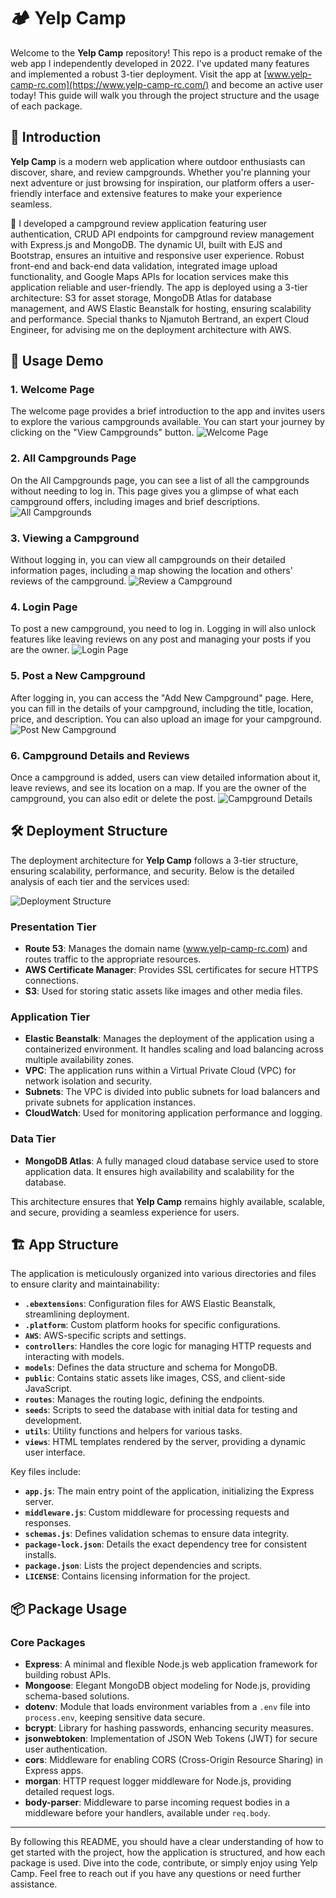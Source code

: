 # 🏕️ Yelp Camp

Welcome to the **Yelp Camp** repository! This repo is a product remake of the web app I independently developed in 2022. I've updated many features and implemented a robust 3-tier deployment. Visit the app at [www.yelp-camp-rc.com](https://www.yelp-camp-rc.com/) and become an active user today! This guide will walk you through the project structure and the usage of each package.

## 🌟 Introduction

**Yelp Camp** is a modern web application where outdoor enthusiasts can discover, share, and review campgrounds. Whether you're planning your next adventure or just browsing for inspiration, our platform offers a user-friendly interface and extensive features to make your experience seamless.

🚀 I developed a campground review application featuring user authentication, CRUD API endpoints for campground review management with Express.js and MongoDB. The dynamic UI, built with EJS and Bootstrap, ensures an intuitive and responsive user experience. Robust front-end and back-end data validation, integrated image upload functionality, and Google Maps APIs for location services make this application reliable and user-friendly. The app is deployed using a 3-tier architecture: S3 for asset storage, MongoDB Atlas for database management, and AWS Elastic Beanstalk for hosting, ensuring scalability and performance. Special thanks to Njamutoh Bertrand, an expert Cloud Engineer, for advising me on the deployment architecture with AWS.

## 📸 Usage Demo

### 1. Welcome Page
The welcome page provides a brief introduction to the app and invites users to explore the various campgrounds available. You can start your journey by clicking on the "View Campgrounds" button.
![Welcome Page](https://github.com/RonggangCui/YelpCamp/blob/main/readme_assets/guide_image_1.png)

### 2. All Campgrounds Page
On the All Campgrounds page, you can see a list of all the campgrounds without needing to log in. This page gives you a glimpse of what each campground offers, including images and brief descriptions.
![All Campgrounds](https://github.com/RonggangCui/YelpCamp/blob/main/readme_assets/guide_image_2.png)

### 3. Viewing a Campground
Without logging in, you can view all campgrounds on their detailed information pages, including a map showing the location and others' reviews of the campground.
![Review a Campground](https://github.com/RonggangCui/YelpCamp/blob/main/readme_assets/guide_image_6.png)

### 4. Login Page
To post a new campground, you need to log in. Logging in will also unlock features like leaving reviews on any post and managing your posts if you are the owner.
![Login Page](https://github.com/RonggangCui/YelpCamp/blob/main/readme_assets/guide_image_3.png)

### 5. Post a New Campground
After logging in, you can access the "Add New Campground" page. Here, you can fill in the details of your campground, including the title, location, price, and description. You can also upload an image for your campground.
![Post New Campground](https://github.com/RonggangCui/YelpCamp/blob/main/readme_assets/guide_image_4.png)

### 6. Campground Details and Reviews
Once a campground is added, users can view detailed information about it, leave reviews, and see its location on a map. If you are the owner of the campground, you can also edit or delete the post.
![Campground Details](https://github.com/RonggangCui/YelpCamp/blob/main/readme_assets/guide_image_5.png)

## 🛠️ Deployment Structure

The deployment architecture for **Yelp Camp** follows a 3-tier structure, ensuring scalability, performance, and security. Below is the detailed analysis of each tier and the services used:

![Deployment Structure](https://github.com/RonggangCui/YelpCamp/blob/main/readme_assets/Deployment.png)

### Presentation Tier
- **Route 53**: Manages the domain name (www.yelp-camp-rc.com) and routes traffic to the appropriate resources.
- **AWS Certificate Manager**: Provides SSL certificates for secure HTTPS connections.
- **S3**: Used for storing static assets like images and other media files.

### Application Tier
- **Elastic Beanstalk**: Manages the deployment of the application using a containerized environment. It handles scaling and load balancing across multiple availability zones.
- **VPC**: The application runs within a Virtual Private Cloud (VPC) for network isolation and security.
- **Subnets**: The VPC is divided into public subnets for load balancers and private subnets for application instances.
- **CloudWatch**: Used for monitoring application performance and logging.

### Data Tier
- **MongoDB Atlas**: A fully managed cloud database service used to store application data. It ensures high availability and scalability for the database.

This architecture ensures that **Yelp Camp** remains highly available, scalable, and secure, providing a seamless experience for users.

## 🏗️ App Structure

The application is meticulously organized into various directories and files to ensure clarity and maintainability:

- **`.ebextensions`**: Configuration files for AWS Elastic Beanstalk, streamlining deployment.
- **`.platform`**: Custom platform hooks for specific configurations.
- **`AWS`**: AWS-specific scripts and settings.
- **`controllers`**: Handles the core logic for managing HTTP requests and interacting with models.
- **`models`**: Defines the data structure and schema for MongoDB.
- **`public`**: Contains static assets like images, CSS, and client-side JavaScript.
- **`routes`**: Manages the routing logic, defining the endpoints.
- **`seeds`**: Scripts to seed the database with initial data for testing and development.
- **`utils`**: Utility functions and helpers for various tasks.
- **`views`**: HTML templates rendered by the server, providing a dynamic user interface.

Key files include:
- **`app.js`**: The main entry point of the application, initializing the Express server.
- **`middleware.js`**: Custom middleware for processing requests and responses.
- **`schemas.js`**: Defines validation schemas to ensure data integrity.
- **`package-lock.json`**: Details the exact dependency tree for consistent installs.
- **`package.json`**: Lists the project dependencies and scripts.
- **`LICENSE`**: Contains licensing information for the project.

## 📦 Package Usage

### Core Packages

- **Express**: A minimal and flexible Node.js web application framework for building robust APIs.
- **Mongoose**: Elegant MongoDB object modeling for Node.js, providing schema-based solutions.
- **dotenv**: Module that loads environment variables from a `.env` file into `process.env`, keeping sensitive data secure.
- **bcrypt**: Library for hashing passwords, enhancing security measures.
- **jsonwebtoken**: Implementation of JSON Web Tokens (JWT) for secure user authentication.
- **cors**: Middleware for enabling CORS (Cross-Origin Resource Sharing) in Express apps.
- **morgan**: HTTP request logger middleware for Node.js, providing detailed request logs.
- **body-parser**: Middleware to parse incoming request bodies in a middleware before your handlers, available under `req.body`.

---

By following this README, you should have a clear understanding of how to get started with the project, how the application is structured, and how each package is used. Dive into the code, contribute, or simply enjoy using Yelp Camp. Feel free to reach out if you have any questions or need further assistance.
